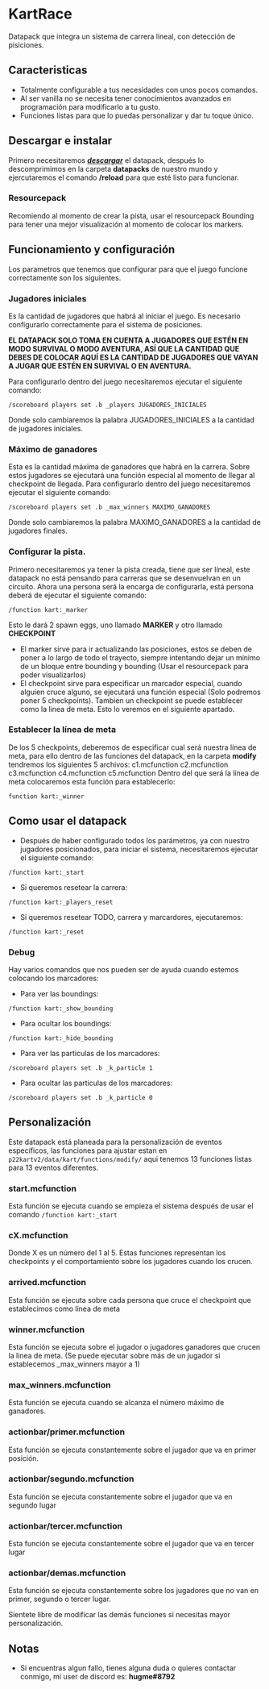 # KartRace
Datapack que integra un sistema de carrera lineal, con detección de pisiciones.

## Caracteristicas
- Totalmente configurable a tus necesidades con unos pocos comandos.
- Al ser vanilla no se necesita tener conocimientos avanzados en programación para modificarlo a tu gusto.
- Funciones listas para que lo puedas personalizar y dar tu toque único.

## Descargar e instalar
Primero necesitaremos [***descargar***](https://github.com/Julioxidop/KartRace/releases/tag/2.0 "aquí")  el datapack, después lo descomprimimos en la carpeta **datapacks** de nuestro mundo y ejercutaremos el comando **/reload** para que esté listo para funcionar.
### Resourcepack
Recomiendo al momento de crear la pista, usar el resourcepack Bounding para tener una mejor visualización al momento de colocar los markers.

## Funcionamiento y configuración
Los parametros que tenemos que configurar para que el juego funcione correctamente son los siguientes.
### Jugadores iniciales
Es la cantidad de jugadores que habrá al iniciar el juego. Es necesario configurarlo correctamente para el sistema de posiciones.

**EL DATAPACK SOLO TOMA EN CUENTA A JUGADORES QUE ESTÉN EN MODO SURVIVAL O MODO AVENTURA, ASÍ QUE LA CANTIDAD QUE DEBES DE COLOCAR AQUÍ ES LA CANTIDAD DE JUGADORES QUE VAYAN A JUGAR QUE ESTÉN EN SURVIVAL O EN AVENTURA.**

Para configurarlo dentro del juego necesitaremos ejecutar el siguiente comando:
```
/scoreboard players set .b _players JUGADORES_INICIALES
```
Donde solo cambiaremos la palabra JUGADORES_INICIALES a la cantidad de jugadores iniciales.

### Máximo de ganadores
Esta es la cantidad máxima de ganadores que habrá en la carrera. Sobre estos jugadores se ejecutará una función especial al momento de llegar al checkpoint de llegada.
Para configurarlo dentro del juego necesitaremos ejecutar el siguiente comando:
```
/scoreboard players set .b _max_winners MAXIMO_GANADORES
```
Donde solo cambiaremos la palabra MAXIMO_GANADORES a la cantidad de jugadores finales.
### Configurar la pista.
Primero necesitaremos ya tener la pista creada, tiene que ser líneal, este datapack no está pensando para carreras que se desenvuelvan en un circuito.
Ahora una persona será la encarga de configurarla, está persona deberá de ejecutar el siguiente comando:
```
/function kart:_marker
```
Esto le dará 2 spawn eggs, uno llamado **MARKER** y otro llamado **CHECKPOINT**
- El marker sirve para ir actualizando las posiciones, estos se deben de poner a lo largo de todo el trayecto, siempre intentando dejar un mínimo de un bloque entre bounding y bounding (Usar el resourcepack para poder visualizarlos)
- El checkpoint sirve para especificar un marcador especial, cuando alguien cruce alguno, se ejecutará una función especial (Solo podremos poner 5 checkpoints). Tambien un checkpoint se puede establecer como la linea de meta. Esto lo veremos en el siguiente apartado.

### Establecer la línea de meta
De los 5 checkpoints, deberemos de especificar cual será nuestra línea de meta, para ello dentro de las funciones del datapack, en la carpeta **modify** tendremos los siguientes 5 archivos: c1.mcfunction     c2.mcfunction      c3.mcfunction      c4.mcfunction      c5.mcfunction
Dentro del que será la línea de meta colocaremos esta función para establecerlo:
```
function kart:_winner
```

## Como usar el datapack
- Después de haber configurado todos los parámetros, ya con nuestro jugadores posicionados, para iniciar el sistema, necesitaremos ejecutar el siguiente comando:
```
/function kart:_start
```
- Si queremos resetear la carrera:
```
/function kart:_players_reset
```
- Si queremos resetear TODO, carrera y marcardores, ejecutaremos:
```
/function kart:_reset
```
### Debug
Hay varios comandos que nos pueden ser de ayuda cuando estemos colocando los marcadores:
- Para ver las boundings:
```
/function kart:_show_bounding
```
- Para ocultar los boundings:
```
/function kart:_hide_bounding
```
- Para ver las particulas de los marcadores:
```
/scoreboard players set .b _k_particle 1
```
- Para ocultar las particulas de los marcadores:
```
/scoreboard players set .b _k_particle 0
```


## Personalización
Este datapack está planeada para la personalización de eventos específicos, las funciones para ajustar estan en `p22kartv2/data/kart/functions/modify/` aqui tenemos 13 funciones listas para 13 eventos diferentes.
### start.mcfunction
Esta función se ejecuta cuando se empieza el sistema después de usar el comando `/function kart:_start`
### cX.mcfunction
Donde X es un número del 1 al 5. Estas funciones representan los checkpoints y el comportamiento sobre los jugadores cuando los crucen.
### arrived.mcfunction
Esta función se ejecuta sobre cada persona que cruce el checkpoint que establecimos como línea de meta
### winner.mcfunction
Esta función se ejecuta sobre el jugador o jugadores ganadores que crucen la linea de meta. (Se puede ejecutar sobre más de un jugador si establecemos _max_winners mayor a 1)
### max_winners.mcfunction
Esta función se ejecuta cuando se alcanza el número máximo de ganadores.
### actionbar/primer.mcfunction
Esta función se ejecuta constantemente sobre el jugador que va en primer posición.
### actionbar/segundo.mcfunction
Esta función se ejecuta constantemente sobre el jugador que va en segundo lugar
### actionbar/tercer.mcfunction
Esta función se ejecuta constantemente sobre el jugador que va en tercer lugar
### actionbar/demas.mcfunction
Esta función se ejecuta constantemente sobre los jugadores que no van en primer, segundo o tercer lugar.



Sientete libre de modificar las demás funciones si necesitas mayor personalización.
## Notas
- Si encuentras algun fallo, tienes alguna duda o quieres contactar conmigo, mi user de discord es: **hugme#8792**

